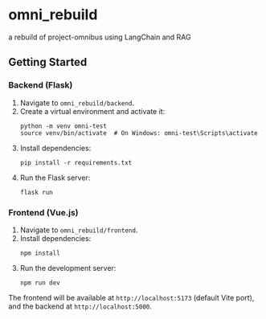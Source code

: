 # omni_rebuild

a rebuild of project-omnibus using LangChain and RAG

## Getting Started

### Backend (Flask)
1. Navigate to `omni_rebuild/backend`.
2. Create a virtual environment and activate it:
   ```
   python -m venv omni-test
   source venv/bin/activate  # On Windows: omni-test\Scripts\activate
   ```
3. Install dependencies:
   ```
   pip install -r requirements.txt
   ```
4. Run the Flask server:
   ```
   flask run
   ```

### Frontend (Vue.js)
1. Navigate to `omni_rebuild/frontend`.
2. Install dependencies:
   ```
   npm install
   ```
3. Run the development server:
   ```
   npm run dev
   ```

The frontend will be available at `http://localhost:5173` (default Vite port), and the backend at `http://localhost:5000`.
